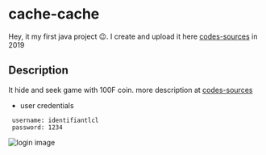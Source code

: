 # cache-cache
Hey, it my first java project 😉. I create and upload it here [codes-sources](http://codes-sources.commentcamarche.net/source/102408-jeu-de-cache-cacheAuteur) in 2019

## Description
It hide and seek game with 100F coin. more description at [codes-sources](http://codes-sources.commentcamarche.net/source/102408-jeu-de-cache-cacheAuteur)

- user credentials
```
 username: identifiantlcl
 password: 1234
````

![login image](https://img-19.ccm2.net/b-ix-rKO6iaFx-H-H5KYS0OMHHg=/600x/2728e30bc7a5421e8ee95d20be73c7a5/cs-source/lKigsEee-id.png)

